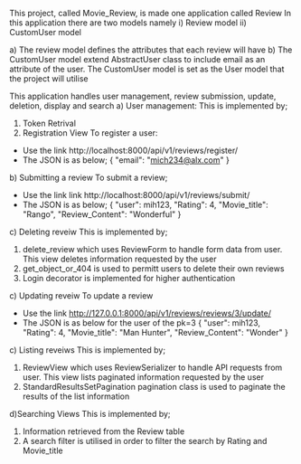 This project, called Movie_Review, is made one application called Review 
In this application there are two models namely 
i) Review model 
ii)  CustomUser model 

a) The review model defines the attributes that each review will have 
b) The CustomUser model extend AbstractUser class to include email as an attribute of the user. The CustomUser model is set as the User model that the project will utilise

This application handles user management, review submission, update, deletion, display and search 
a) User management:
This is implemented by;
1. Token Retrival 
2. Registration View 
To register a user:
- Use the link http://localhost:8000/api/v1/reviews/register/
- The JSON is as below;
{
    "email": "mich234@alx.com"
}


b) Submitting a review
To submit a review;
- Use the link link http://localhost:8000/api/v1/reviews/submit/
- The JSON is as below;
{
    "user": mih123,
    "Rating": 4,
    "Movie_title": "Rango",
    "Review_Content": "Wonderful"
}

c) Deleting reveiw 
This is implemented by;
1. delete_review which uses ReviewForm to handle form data from user. This view deletes information requested by the user
2. get_object_or_404 is used to permitt users to delete their own reviews
3. Login decorator is implemented for higher authentication

c) Updating reveiw 
To update a review 
- Use the link http://127.0.0.1:8000/api/v1/reviews/reviews/3/update/
- The JSON is as below for the user of the pk=3
{
    "user": mih123,
    "Rating": 4,
    "Movie_title": "Man Hunter",
    "Review_Content": "Wonder"
}

c) Listing reveiws
This is implemented by;
1. ReviewView which uses ReviewSerializer to handle API requests from user. This view lists paginated information requested by the user 
2. StandardResultsSetPagination pagination class is used to paginate the results of the list information 

d)Searching Views
This is implemented by;
1. Information retrieved from the Review table 
2. A search filter is utilised in order to filter the search by Rating and Movie_title 

